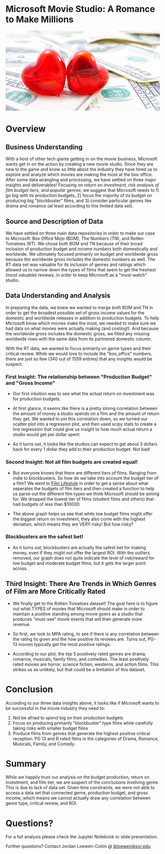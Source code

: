 # Microsoft Movie Studio: A Romance to Make Millions

![[hearts-dollars.jpg](attachment:hearts-dollars.jpg)](https://github.com/jbloewencolon/Microsoft_Movie_Studio/blob/main/images/hearts-dollars.jpg)

# Overview

## Business Understanding
With a host of other tech giants getting in on the movie business, Microsoft wants get in on the action by creating a new movie studio. Since they are new to the game and know so little about the industry they have hired us to explore and analyze which movies are making the most at the box office. After some data wrangling and processing, we have settled on three major insights and deliverables! Focusing on *return on investment, risk analysis of film budget tiers, and popular genres*, we suggest that Microsoft needs to 1) go big with its production budgets, 2) focus the majority of its budget on producing big "blockbuster" films, and 3) consider particular genres like drama and romance (at least according to this limited data set).

## Source and Description of Data 
We have settled on three main data repositories in order to make our case to Microsoft: Box Office Mojo (BOM), The Numbers (TN), and Rotten Tomatoes (RT). We chose both BOM and TN because of their broad inclusion of production budget and income numbers both domestically and worldwide. We ultimately focused primarily on budget and worldwide gross because the worldwide gross includes the domestic numbers as well. The RT data set was valuable for its inclusion of genres and ratings which allowed us to narrow down the types of films that seem to get the freshest (most valuable) reviews, in order to keep Microsoft as a "must-watch" studio.

## Data Understanding and Analysis
In preparing the data, we knew we wanted to merge both BOM and TN in order to get the broadest possible set of gross income values for the domestic and worldwide releases in addition to production budgets. To help Microsoft know which movies make the most, we needed to make sure we had data on what movies were actually making (and costing!). And because the worldwide gross includes the domestic gross, we filled any missing worldwide rows with the same data from its partnered domestic column.

With the RT data, we wanted to focus primarily on genre types and their critical review. While we would love to include the "box_office" numbers, there are just so few (340 out of 1559 entries) that any insights would be suspect.

### First Insight: The relationship between "Production Budget" and "Gross Income"

* Our first intuition was to see what the actual return on investment was for production budgets. 


* At first glance, it seems like there is a pretty strong correlation between the amount of money a studio spends on a film and the amount of return they get. We wanted to pin this correlation down, so we turned our scatter plot into a regression plot, and then used scipy stats to create a line regression that could give us insight to how much actual return a studio would get per dollar spent.

* As it turns out, it looks like the studios can expect to get about 3 dollars back for every 1 dollar they add to their production budget. Not bad!

### Second Insight: Not all film budgets are created equal!

* But everyone knows that there are different tiers of films. Ranging from indie to blockbusters. So how do we take into account the budget tier of a film? We went to [Film Lifestyle](https://filmlifestyle.com/film-budgets/) in order to get a sense about what seperates the budgets of film tiers and then created a function to help us parse out the different film types we think Microsoft should be aiming for. We dropped the lowest tier of films (student films and others) that had budgets of less than $10000.

* The above graph helps us see that while low budget films might offer the biggest return on investment, they also come with the highest deviation, which means they are VERY risky! But how risky?

### Blockbusters are the safest bet!

* As it turns out, blockbusters are actually the safest bet for making money, even if they might not offer the largest ROI. With the outliers removed, our graph does not quite indicate the level of risk/reward for low budget and moderate budget films, but it gets the larger point across.

## Third Insight: There Are Trends in Which Genres of Film are More Critically Rated

* We finally get to the Rotten Tomatoes dataset! The goal here is to figure out what TYPES of movies that Microsoft should make in order to maintain a positive standing among movie goers as a studio that produces "must-see" movie events that will then generate more revenue. 

* So first, we look to MPA rating, to see if there is any correlation between the rating its given and the how positive its reviews are. Turns out, PG-13 movies typically get the most positive ratings.

* According to our plot, the top 5 positively rated genres are drama, romance, musicals, family films, and comedies. The least positively rated movies are horror, science fiction, westerns, and action films. This strikes us as unlikely, but that could be a limitation of this dataset. 

# Conclusion

According to our three data insights above, it looks like if Microsoft wants to be successful in the movie industry they need to:
   1. Not be afriad to spend big on their production budgets
   2. Focus on producing primarily "blockbuster" type films while carefully taking risks with smaller budget films
   3. Produce films from genres that generate the highest positive critical reception: PG 13 and R rated films in the 
       categories of Drama, Romance, Musicals, Family, and Comedy.

# Summary

While we happily trust our analysis on the budget production, return on investment, and film tier, we are suspect of the conclusions involving genre. This is due to lack of data set. Given time constraints, we were not able to access a data set that connected genre, production budget, and gross income, which means we cannot actually draw any correlation between genre type, critical review, and ROI.

# Questions?
For a full analysis please check the Jupyter Notebook or slide presentation.

Further questions? Contact Jordan Loewen-Colón @ jbloewen@syr.edu
